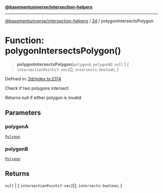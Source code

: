 [**@basementuniverse/intersection-helpers**](../../README.md)

***

[@basementuniverse/intersection-helpers](../../README.md) / [2d](../README.md) / polygonIntersectsPolygon

# Function: polygonIntersectsPolygon()

> **polygonIntersectsPolygon**(`polygonA`, `polygonB`): `null` \| \{ `intersectionPoints?`: `vec2`[]; `intersects`: `boolean`; \}

Defined in: [2d/index.ts:2314](https://github.com/basementuniverse/intersection-helpers/blob/39011b43f2fd5dca5c24f1c152bb983bef87ec23/src/2d/index.ts#L2314)

Check if two polygons intersect

Returns null if either polygon is invalid

## Parameters

### polygonA

[`Polygon`](../types/type-aliases/Polygon.md)

### polygonB

[`Polygon`](../types/type-aliases/Polygon.md)

## Returns

`null` \| \{ `intersectionPoints?`: `vec2`[]; `intersects`: `boolean`; \}
